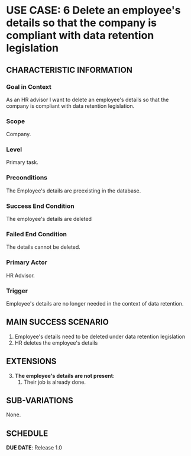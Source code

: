 # USE CASE: 6 Delete an employee's details so that the company is compliant with data retention legislation

## CHARACTERISTIC INFORMATION

### Goal in Context

As an HR advisor I want to delete an employee's details so that the company is compliant with data retention legislation.

### Scope

Company.

### Level

Primary task.

### Preconditions

The Employee's details are preexisting in the database.

### Success End Condition

The employee's details are deleted

### Failed End Condition

The details cannot be deleted.

### Primary Actor

HR Advisor.

### Trigger

Employee's details are no longer needed in the context of data retention. 

## MAIN SUCCESS SCENARIO

1. Employee's details need to be deleted under data retention legislation
2. HR deletes the employee's details


## EXTENSIONS

3. **The employee's details are not present**:
    1. Their job is already done. 

## SUB-VARIATIONS

None.

## SCHEDULE

**DUE DATE**: Release 1.0